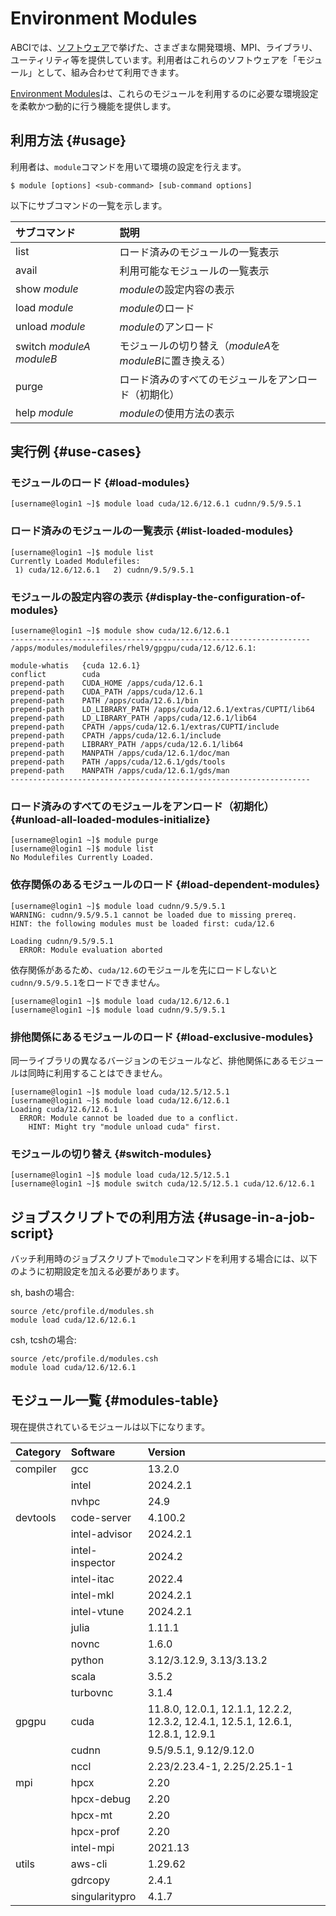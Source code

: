 # Environment Modules

ABCIでは、[ソフトウェア](system-overview.md#software)で挙げた、さまざまな開発環境、MPI、ライブラリ、ユーティリティ等を提供しています。利用者はこれらのソフトウェアを「モジュール」として、組み合わせて利用できます。

[Environment Modules](http://modules.sourceforge.net/)は、これらのモジュールを利用するのに必要な環境設定を柔軟かつ動的に行う機能を提供します。

## 利用方法 {#usage}

利用者は、`module`コマンドを用いて環境の設定を行えます。

```
$ module [options] <sub-command> [sub-command options]
```

以下にサブコマンドの一覧を示します。

| サブコマンド | 説明 |
|:--|:--|
| list | ロード済みのモジュールの一覧表示 |
| avail | 利用可能なモジュールの一覧表示 |
| show *module* | *module*の設定内容の表示 |
| load *module* | *module*のロード |
| unload *module* | *module*のアンロード |
| switch *moduleA* *moduleB* | モジュールの切り替え（*moduleA*を*moduleB*に置き換える） |
| purge | ロード済みのすべてのモジュールをアンロード（初期化） |
| help *module* | *module*の使用方法の表示 |

## 実行例 {#use-cases}

### モジュールのロード {#load-modules}

```
[username@login1 ~]$ module load cuda/12.6/12.6.1 cudnn/9.5/9.5.1
```

### ロード済みのモジュールの一覧表示 {#list-loaded-modules}

```
[username@login1 ~]$ module list
Currently Loaded Modulefiles:
 1) cuda/12.6/12.6.1   2) cudnn/9.5/9.5.1
```

### モジュールの設定内容の表示 {#display-the-configuration-of-modules}

```
[username@login1 ~]$ module show cuda/12.6/12.6.1
-------------------------------------------------------------------
/apps/modules/modulefiles/rhel9/gpgpu/cuda/12.6/12.6.1:

module-whatis   {cuda 12.6.1}
conflict        cuda
prepend-path    CUDA_HOME /apps/cuda/12.6.1
prepend-path    CUDA_PATH /apps/cuda/12.6.1
prepend-path    PATH /apps/cuda/12.6.1/bin
prepend-path    LD_LIBRARY_PATH /apps/cuda/12.6.1/extras/CUPTI/lib64
prepend-path    LD_LIBRARY_PATH /apps/cuda/12.6.1/lib64
prepend-path    CPATH /apps/cuda/12.6.1/extras/CUPTI/include
prepend-path    CPATH /apps/cuda/12.6.1/include
prepend-path    LIBRARY_PATH /apps/cuda/12.6.1/lib64
prepend-path    MANPATH /apps/cuda/12.6.1/doc/man
prepend-path    PATH /apps/cuda/12.6.1/gds/tools
prepend-path    MANPATH /apps/cuda/12.6.1/gds/man
-------------------------------------------------------------------
```

### ロード済みのすべてのモジュールをアンロード（初期化） {#unload-all-loaded-modules-initialize}

```
[username@login1 ~]$ module purge
[username@login1 ~]$ module list
No Modulefiles Currently Loaded.
```

### 依存関係のあるモジュールのロード {#load-dependent-modules}

```
[username@login1 ~]$ module load cudnn/9.5/9.5.1
WARNING: cudnn/9.5/9.5.1 cannot be loaded due to missing prereq.
HINT: the following modules must be loaded first: cuda/12.6

Loading cudnn/9.5/9.5.1
  ERROR: Module evaluation aborted
```

依存関係があるため、`cuda/12.6`のモジュールを先にロードしないと`cudnn/9.5/9.5.1`をロードできません。

```
[username@login1 ~]$ module load cuda/12.6/12.6.1
[username@login1 ~]$ module load cudnn/9.5/9.5.1
```

### 排他関係にあるモジュールのロード {#load-exclusive-modules}

同一ライブラリの異なるバージョンのモジュールなど、排他関係にあるモジュールは同時に利用することはできません。

```
[username@login1 ~]$ module load cuda/12.5/12.5.1
[username@login1 ~]$ module load cuda/12.6/12.6.1
Loading cuda/12.6/12.6.1
  ERROR: Module cannot be loaded due to a conflict.
    HINT: Might try "module unload cuda" first.
```

### モジュールの切り替え {#switch-modules}

```
[username@login1 ~]$ module load cuda/12.5/12.5.1
[username@login1 ~]$ module switch cuda/12.5/12.5.1 cuda/12.6/12.6.1
```


## ジョブスクリプトでの利用方法 {#usage-in-a-job-script}

バッチ利用時のジョブスクリプトで`module`コマンドを利用する場合には、以下のように初期設定を加える必要があります。

sh, bashの場合:

```
source /etc/profile.d/modules.sh
module load cuda/12.6/12.6.1
```

csh, tcshの場合:

```
source /etc/profile.d/modules.csh
module load cuda/12.6/12.6.1
```

## モジュール一覧 {#modules-table}

現在提供されているモジュールは以下になります。

| Category        | Software        | Version  |
|:--|:--|:--|
| compiler        | gcc             | 13.2.0   |
|                 | intel           | 2024.2.1 |
|                 | nvhpc           | 24.9     |
| devtools        | code-server     | 4.100.2  |
|                 | intel-advisor   | 2024.2.1 |
|                 | intel-inspector | 2024.2   |
|                 | intel-itac      | 2022.4   |
|                 | intel-mkl       | 2024.2.1 |
|                 | intel-vtune     | 2024.2.1 |
|                 | julia           | 1.11.1   |
|                 | novnc           | 1.6.0    |
|                 | python          | 3.12/3.12.9, 3.13/3.13.2 |
|                 | scala           | 3.5.2    |
|                 | turbovnc        | 3.1.4    |
| gpgpu           | cuda            | 11.8.0, 12.0.1, 12.1.1, 12.2.2, 12.3.2, 12.4.1, 12.5.1, 12.6.1, 12.8.1, 12.9.1 |
|                 | cudnn           | 9.5/9.5.1, 9.12/9.12.0 |
|                 | nccl            | 2.23/2.23.4-1, 2.25/2.25.1-1 |
| mpi             | hpcx            | 2.20     |
|                 | hpcx-debug      | 2.20     |
|                 | hpcx-mt         | 2.20     |
|                 | hpcx-prof       | 2.20     |
|                 | intel-mpi       | 2021.13  |
| utils           | aws-cli         | 1.29.62  |
|                 | gdrcopy         | 2.4.1    |
|                 | singularitypro  | 4.1.7    |
